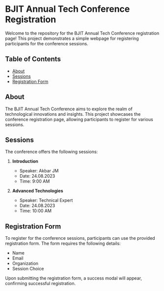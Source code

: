 # BJIT Annual Tech Conference Registration

Welcome to the repository for the BJIT Annual Tech Conference registration page! This project demonstrates a simple webpage for registering participants for the conference sessions.

## Table of Contents

- [About](#about)
- [Sessions](#sessions)
- [Registration Form](#registration-form)

## About

The BJIT Annual Tech Conference aims to explore the realm of technological innovations and insights. This project showcases the conference registration page, allowing participants to register for various sessions.

## Sessions

The conference offers the following sessions:

1. **Introduction**
   - Speaker: Akbar JM
   - Date: 24.08.2023
   - Time: 9:00 AM

2. **Advanced Technologies**
   - Speaker: Technical Expert
   - Date: 24.08.2023
   - Time: 10:00 AM

## Registration Form

To register for the conference sessions, participants can use the provided registration form. The form requires the following details:

- Name
- Email
- Organization
- Session Choice

Upon submitting the registration form, a success modal will appear, confirming successful registration.
